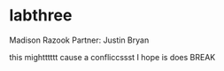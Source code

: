 # labthree
Madison Razook
Partner: Justin Bryan

this mightttttt cause a confliccssst I hope is does
BREAK

